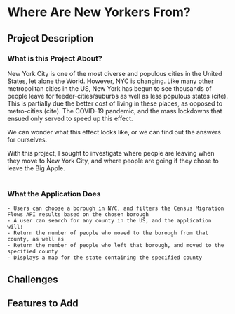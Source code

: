 # Where Are New Yorkers From?

## Project Description

### What is this Project About?

New York City is one of the most diverse and populous cities in the United States, let alone the World. However, NYC is changing. Like many other metropolitan cities in the US, New York has begun to see thousands of people leave for feeder-cities/suburbs as well as less populous states (cite). This is partially due the better cost of living in these places, as opposed to metro-cities (cite). The COVID-19 pandemic, and the mass lockdowns that ensued only served to speed up this effect. 

We can wonder what this effect looks like, or we can find out the answers for ourselves. 

With this project, I sought to investigate where people are leaving when they move to New York City, and where people are going if they chose to leave the Big Apple. 
<br></br>

### What the Application Does

	- Users can choose a borough in NYC, and filters the Census Migration Flows API results based on the chosen borough
	- A user can search for any county in the US, and the application will: 
	- Return the number of people who moved to the borough from that county, as well as
	- Return the number of people who left that borough, and moved to the specified county
	- Displays a map for the state containing the specified county

## Challenges

## Features to Add